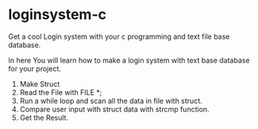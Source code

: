 # loginsystem-c
Get a cool Login system with your c programming and text file base database.

In here You will learn how to make a login system with text base database for your project.

1. Make Struct
2. Read the File with FILE *;
3. Run a while loop and scan all the data in file with struct.
4. Compare user input with struct data with strcmp function.
5. Get the Result.
